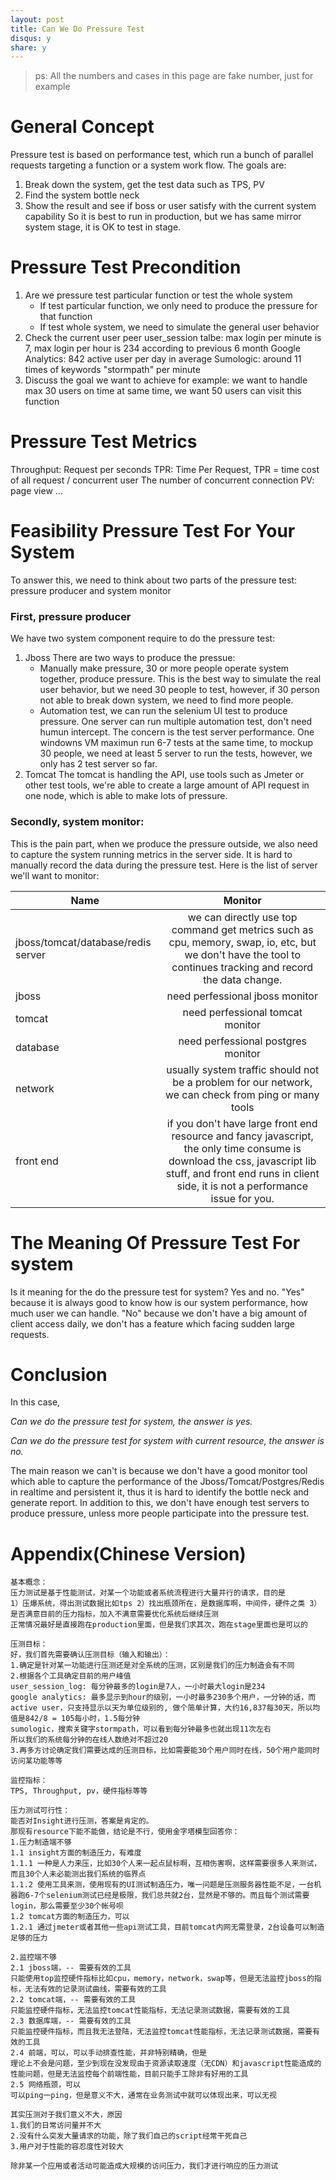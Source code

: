 ```yaml
---
layout: post
title: Can We Do Pressure Test
disqus: y
share: y
---
```


> ps: All the numbers and cases in this page are fake number, just for example

# General Concept
Pressure test is based on performance test, which run a bunch of parallel requests targeting a function or a system work flow. The goals are:
1. Break down the system, get the test data such as TPS, PV
2. Find the system bottle neck
3. Show the result and see if boss or user satisfy with the current system capability
So it is best to run in production, but we has same mirror system stage, it is OK to test in stage.

# Pressure Test Precondition
1. Are we pressure test particular function or test the whole system
	* If test particular function, we only need to produce the pressure for that function
	* If test whole system, we need to simulate the general user behavior
2. Check the current user peer
user_session talbe: max login per minute is 7, max login per hour is 234 according to previous 6 month
Google Analytics: 842 active user per day in average
Sumologic: around 11 times of keywords "stormpath" per minute
3. Discuss the goal we want to achieve
for example: we want to handle max 30 users on time at same time, we want 50 users can visit this function  

# Pressure Test Metrics
Throughput: Request per seconds
TPR: Time Per Request, TPR = time cost of all request / concurrent user
The number of concurrent connection
PV: page view
...

# Feasibility Pressure Test For Your System
To answer this, we need to think about two parts of the pressure test: pressure producer and system monitor

### First, pressure producer
We have two system component require to do the pressure test:
1. Jboss
There are two ways to produce the pressue:
	* Manually make pressure, 30 or more people operate system together, produce pressure. This is the best way to simulate the real user behavior, but we need 30 people to test, however, if 30 person not able to break down system, we need to find more people.
	* Automation test, we can run the selenium UI test to produce pressure. One server can run multiple automation test, don't need humun intercept. The concern is the test server performance. One windowns VM maximun run 6-7 tests at the same time, to mockup 30 people, we need at least 5 server to run the tests, however, we only has 2 test server so far.
2. Tomcat
The tomcat is handling the API, use tools such as Jmeter or other test tools, we're able to create a large amount of API request in one node, which is able to make lots of pressure.

### Secondly, system monitor:
This is the pain part, when we produce the pressure outside, we also need to capture the system running metrics in the server side. It is hard to manually record the data during the pressure test. Here is the list of server we'll want to monitor:

| Name        		   | Monitor                                               |
| -------------------- |:-----------------------------------------------------:| 
| jboss/tomcat/database/redis server | we can directly use top command get metrics such as cpu, memory, swap, io, etc, but we don't have the tool to continues tracking and record the data change. |
| jboss      | need perfessional jboss monitor      | 
| tomcat | need perfessional tomcat monitor      |
| database | need perfessional postgres monitor      |
| network | usually system traffic should not be a problem for our network, we can check from ping or many tools|
| front end | if you don't have large front end resource and fancy javascript, the only time consume is download the css, javascript lib stuff, and front end runs in client side, it is not a performance issue for you.  |


# The Meaning Of Pressure Test For system
Is it meaning for the do the pressure test for system? Yes and no. "Yes" because it is always good to know how is our system performance, how much user we can handle. "No" because we don't have a big amount of client access daily, we don't has a feature which facing sudden large requests.

# Conclusion
In this case,

*Can we do the pressure test for system, the answer is yes.*

*Can we do the pressure test for system with current resource, the answer is no.*

The main reason we can't is because we don't have a good monitor tool which able to capture the performance of the Jboss/Tomcat/Postgres/Redis in realtime and persistent it, thus it is hard to identify the bottle neck and generate report. In addition to this, we don't have enough test servers to produce pressure, unless more people participate into the pressure test.

# Appendix(Chinese Version)

```
基本概念：
压力测试是基于性能测试，对某一个功能或者系统流程进行大量并行的请求，目的是
1）压爆系统，得出测试数据比如tps 2）找出瓶颈所在，是数据库啊，中间件，硬件之类 3）是否满意目前的压力指标，加入不满意需要优化系统后继续压测
正常情况最好是直接跑在production里面，但是我们求其次，跑在stage里面也是可以的

压测目标：
好，我们首先需要确认压测目标（输入和输出）：
1.确定是针对某一功能进行压测还是对全系统的压测，区别是我们的压力制造会有不同
2.根据各个工具确定目前的用户峰值
user_session_log: 每分钟最多的login是7人，一小时最大login是234
google analytics: 最多显示到hour的级别，一小时最多230多个用户，一分钟的话，而active user，只支持显示以天为单位级别的, 做个简单计算，大约16,837每30天，所以均值是842/8 = 105每小时，1.5每分钟
sumologic，搜索关键字stormpath，可以看到每分钟最多也就出现11次左右
所以我们的系统每分钟的在线人数绝对不超过20
3.再多方讨论确定我们需要达成的压测目标，比如需要能30个用户同时在线，50个用户能同时访问某功能等等

监控指标：
TPS, Throughput, pv，硬件指标等等

压力测试可行性：
能否对Insight进行压测，答案是肯定的。
那现有resource下能不能做，结论是不行，使用金字塔模型回答你：
1.压力制造端不够
1.1 insight方面的制造压力，有难度
1.1.1 一种是人力来压，比如30个人来一起点鼠标啊，互相伤害啊，这样需要很多人来测试，而且30个人未必能测出我们系统的临界点
1.1.2 使用工具来测，使用现有的UI测试制造压力，唯一问题是压测服务器性能不足，一台机器跑6-7个selenium测试已经是极限，我们总共就2台，显然是不够的。而且每个测试需要login，那么需要至少30个帐号呗
1.2 tomcat方面的制造压力，可以
1.2.1 通过jmeter或者其他一些api测试工具，目前tomcat内网无需登录，2台设备可以制造足够的压力

2.监控端不够
2.1 jboss端，-- 需要有效的工具
只能使用top监控硬件指标比如cpu，memory，network，swap等，但是无法监控jboss的指标，无法有效的记录测试曲线，需要有效的工具
2.2 tomcat端，-- 需要有效的工具
只能监控硬件指标，无法监控tomcat性能指标，无法记录测试数据，需要有效的工具
2.3 数据库端，-- 需要有效的工具
只能监控硬件指标，而且我无法登陆，无法监控tomcat性能指标，无法记录测试数据，需要有效的工具
2.4 前端，可以，可以手动排查性能，并非特别精确，但是
理论上不会是问题，至少到现在没发现由于资源读取速度（无CDN）和javascript性能造成的性能问题，但是无法监控每个前端性能，目前只能手工除非有好用的工具
2.5 网络瓶颈，可以
可以ping一ping，但是意义不大，通常在业务测试中就可以体现出来，可以无视

其实压测对于我们意义不大，原因
1.我们的日常访问量并不大
2.没有什么突发大量请求的功能，除了我们自己的script经常干死自己
3.用户对于性能的容忍度性对较大

除非某一个应用或者活动可能造成大规模的访问压力，我们才进行响应的压力测试
```